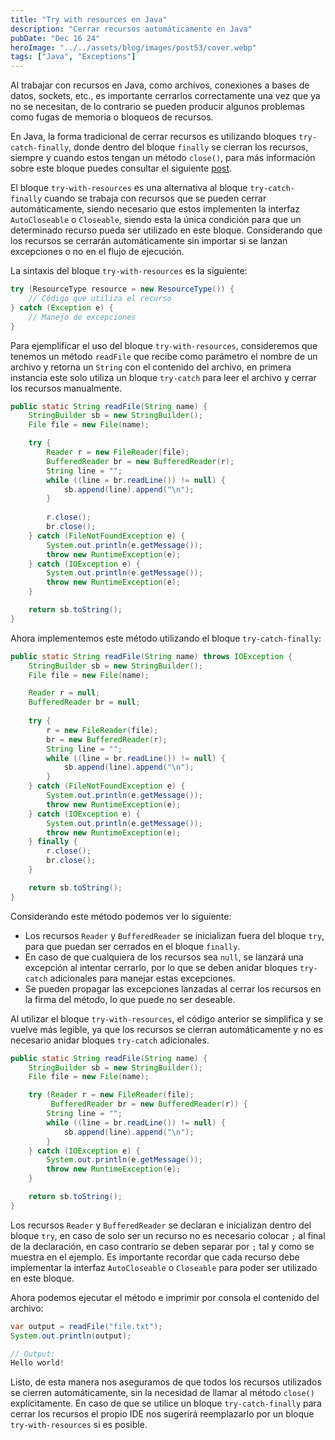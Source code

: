 ```yaml
---
title: "Try with resources en Java"
description: "Cerrar recursos automáticamente en Java"
pubDate: "Dec 16 24"
heroImage: "../../assets/blog/images/post53/cover.webp"
tags: ["Java", "Exceptions"]
---
```


Al trabajar con recursos en Java, como archivos, conexiones a bases de datos, sockets, etc., es importante cerrarlos correctamente una vez que ya no se necesitan, de lo contrario se pueden producir algunos problemas como fugas de memoria o bloqueos de recursos. 

En Java, la forma tradicional de cerrar recursos es utilizando bloques `try-catch-finally`, donde dentro del bloque `finally` se cierran los recursos, siempre y cuando estos tengan un método `close()`, para más información sobre este bloque puedes consultar el siguiente [post](https://asjordi.dev/blog/el-bloque-finally-en-java).

El bloque `try-with-resources` es una alternativa al bloque `try-catch-finally` cuando se trabaja con recursos que se pueden cerrar automáticamente, siendo necesario que estos implementen la interfaz `AutoCloseable` o `Closeable`, siendo esta la única condición para que un determinado recurso pueda ser utilizado en este bloque. Considerando que los recursos se cerrarán automáticamente sin importar si se lanzan excepciones o no en el flujo de ejecución.

La sintaxis del bloque `try-with-resources` es la siguiente:

```java
try (ResourceType resource = new ResourceType()) {
    // Código que utiliza el recurso
} catch (Exception e) {
    // Manejo de excepciones
}
```

Para ejemplificar el uso del bloque `try-with-resources`, consideremos que tenemos un método `readFile` que recibe como parámetro el nombre de un archivo y retorna un `String` con el contenido del archivo, en primera instancia este solo utiliza un bloque `try-catch` para leer el archivo y cerrar los recursos manualmente.

```java
public static String readFile(String name) {
    StringBuilder sb = new StringBuilder();
    File file = new File(name);

    try {
        Reader r = new FileReader(file);
        BufferedReader br = new BufferedReader(r);
        String line = "";
        while ((line = br.readLine()) != null) {
            sb.append(line).append("\n");
        }
        
        r.close();
        br.close();
    } catch (FileNotFoundException e) {
        System.out.println(e.getMessage());
        throw new RuntimeException(e);
    } catch (IOException e) {
        System.out.println(e.getMessage());
        throw new RuntimeException(e);
    }

    return sb.toString();
}
```

Ahora implementemos este método utilizando el bloque `try-catch-finally`:

```java
public static String readFile(String name) throws IOException {
    StringBuilder sb = new StringBuilder();
    File file = new File(name);

    Reader r = null;
    BufferedReader br = null;
    
    try {
        r = new FileReader(file);
        br = new BufferedReader(r);
        String line = "";
        while ((line = br.readLine()) != null) {
            sb.append(line).append("\n");
        }
    } catch (FileNotFoundException e) {
        System.out.println(e.getMessage());
        throw new RuntimeException(e);
    } catch (IOException e) {
        System.out.println(e.getMessage());
        throw new RuntimeException(e);
    } finally {
        r.close();
        br.close();
    }

    return sb.toString();
}
```

Considerando este método podemos ver lo siguiente:

- Los recursos `Reader` y `BufferedReader` se inicializan fuera del bloque `try`, para que puedan ser cerrados en el bloque `finally`.
- En caso de que cualquiera de los recursos sea `null`, se lanzará una excepción al intentar cerrarlo, por lo que se deben anidar bloques `try-catch` adicionales para manejar estas excepciones.
- Se pueden propagar las excepciones lanzadas al cerrar los recursos en la firma del método, lo que puede no ser deseable.

Al utilizar el bloque `try-with-resources`, el código anterior se simplifica y se vuelve más legible, ya que los recursos se cierran automáticamente y no es necesario anidar bloques `try-catch` adicionales.

```java
public static String readFile(String name) {
    StringBuilder sb = new StringBuilder();
    File file = new File(name);

    try (Reader r = new FileReader(file);
         BufferedReader br = new BufferedReader(r)) {
        String line = "";
        while ((line = br.readLine()) != null) {
            sb.append(line).append("\n");
        }
    } catch (IOException e) {
        System.out.println(e.getMessage());
        throw new RuntimeException(e);
    }

    return sb.toString();
}
```

Los recursos `Reader` y `BufferedReader` se declaran e inicializan dentro del bloque `try`, en caso de solo ser un recurso no es necesario colocar `;` al final de la declaración, en caso contrario se deben separar por `;` tal y como se muestra en el ejemplo. Es importante recordar que cada recurso debe implementar la interfaz `AutoCloseable` o `Closeable` para poder ser utilizado en este bloque.

Ahora podemos ejecutar el método e imprimir por consola el contenido del archivo:

```java
var output = readFile("file.txt");
System.out.println(output);

// Output:
Hello world!
```

Listo, de esta manera nos aseguramos de que todos los recursos utilizados se cierren automáticamente, sin la necesidad de llamar al método `close()` explícitamente. En caso de que se utilice un bloque `try-catch-finally` para cerrar los recursos el propio IDE nos sugerirá reemplazarlo por un bloque `try-with-resources` si es posible.